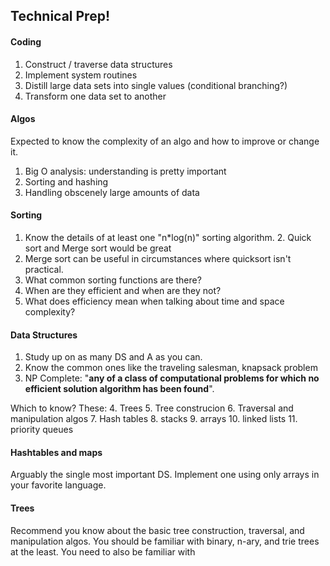 ## Technical Prep!

#### Coding
1. Construct / traverse data structures
2. Implement system routines
3. Distill large data sets into single values (conditional branching?)
4. Transform one data set to another

#### Algos
Expected to know the complexity of an algo and how to improve or change it.
1. Big O analysis: understanding is pretty important
2. Sorting and hashing
3. Handling obscenely large amounts of data

#### Sorting
1. Know the details of at least one "n*log(n)" sorting algorithm.
        2. Quick sort and Merge sort would be great
2. Merge sort can be useful in circumstances where quicksort isn't practical.
3. What common sorting functions are there?
4. When are they efficient and when are they not?
5. What does efficiency mean when talking about time and space complexity?

#### Data Structures
1. Study up on as many DS and A as you can.
2. Know the common ones like the traveling salesman, knapsack problem
3. NP Complete: "**any of a class of computational problems for which no efficient solution algorithm has been found**".

Which to know?
These:
4. Trees
5. Tree construcion
6. Traversal and manipulation algos
7. Hash tables
8. stacks
9. arrays
10. linked lists
11. priority queues

#### Hashtables and maps
Arguably the single most important DS. Implement one using only arrays in your favorite language.

#### Trees
Recommend you know about the basic tree construction, traversal, and manipulation algos. You should be familiar with binary, n-ary, and trie trees at the least. You need to also be familiar with
